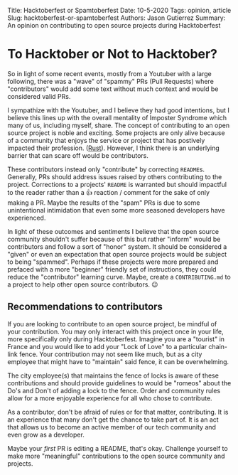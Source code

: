 Title: Hacktoberfest or Spamtoberfest
Date: 10-5-2020
Tags: opinion, article
Slug: hacktoberfest-or-spamtoberfest
Authors: Jason Gutierrez
Summary: An opinion on contributing to open source projects during Hacktoberfest

# To Hacktober or Not to Hacktober?

So in light of some recent events, mostly from a Youtuber with a large following,
there was a "wave" of "spammy" PRs (Pull Requests) where "contributors" would
add some text without much context and would be considered valid PRs.

I sympathize with the Youtuber, and I believe they had good intentions, but I believe
this lines up with the overall mentality of Imposter Syndrome which many of us, including
myself, share. The concept of contributing to an open source project is noble and exciting.
Some projects are only alive because of a community that enjoys the service or project
that has postively impacted their profession. ([Rust](https://github.com/rust-lang/rust)). However, I think there is an underlying barrier
that can scare off would be contributors.

These contributors instead only "contribute" by correcting `README`s. Generally,
PRs should address issues raised by others contributing to the project. Corrections
to a projects' `README` is warranted but should impactful to the reader rather than
a 👍 reaction / comment for the sake of only making a PR. Maybe the results of the "spam"
PRs is due to some unintentional intimidation that even some more seasoned developers have experienced.

In light of these outcomes and sentiments I believe that the open source community
shouldn't suffer because of this but rather "inform" would be contributors and follow
a sort of "honor" system. It should be considered a "given" or even an expectation that
open source projects would be subject to being "spammed". Perhaps if these projects were more
prepared and prefaced with a more "beginner" friendly set of instructions, they could
reduce the "contributor" learning curve. Maybe, create a `CONTRIBUTING.md` to a project
to help other open source contributors. 😉

## Recommendations to contributors

If you are looking to contribute to an open source project, be mindful of your contribution.
You may only interact with this project once in your life, more specifically only during Hacktoberfest.
Imagine you are a "tourist" in France and you would like to add your "Lock of Love" to a
particular chain-link fence. Your contribution may not seem like much, but as a city employee
that might have to "maintain" said fence, it can be overwhelming. 

The city employee(s) that maintains the fence of locks is aware of these contributions 
and should provide guidelines to would be "romeos" about the Do's and Don't of adding a lock to the fence.
Order and community rules allow for a more enjoyable experience for all who chose to contribute.

As a contributor, don't be afraid of rules or for that matter, contributing. It is an experience that
many don't get the chance to take part of. It is an act that allows us to become an active member
of our tech community and even grow as a developer. 

Maybe your _first_ PR is editing a README, that's okay. Challenge yourself to make more "meaningful"
contributions to the open source community and projects.

  
